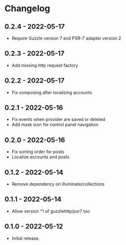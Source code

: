 # Changelog

## 0.2.4 - 2022-05-17

* Require Guzzle version 7 and PSR-7 adapter version 2

## 0.2.3 - 2022-05-17

* Add missing http request factory

## 0.2.2 - 2022-05-17

* Fix composing after localizing accounts

## 0.2.1 - 2022-05-16

* Fix events when provider are saved or deleted
* Add mask icon for control panel navigation

## 0.2.0 - 2022-05-16

* Fix sorting order for posts
* Localize accounts and posts

## 0.1.2 - 2022-05-14

* Remove dependency on illuminate/collections

## 0.1.1 - 2022-05-14

* Allow version ^1 of guzzlehttp/psr7 too

## 0.1.0 - 2022-05-12

* Initial release.
